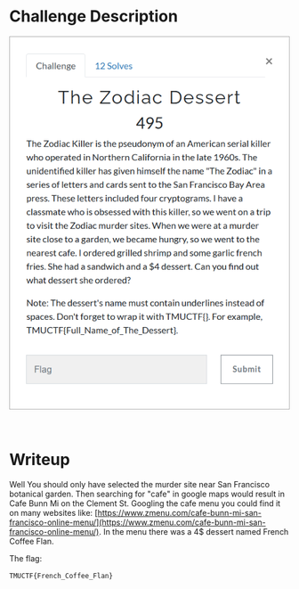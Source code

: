 # Challenge Description
<p align="center">
  <img src="Challenge.png">
</p>
<br>

# Writeup
Well You should only have selected the murder site near San Francisco botanical garden. Then searching for "cafe" in google maps would result in Cafe Bunn Mi on the Clement St.
Googling the cafe menu you could find it on many websites like:
[https://www.zmenu.com/cafe-bunn-mi-san-francisco-online-menu/](https://www.zmenu.com/cafe-bunn-mi-san-francisco-online-menu/).
In the menu there was a 4$ dessert named French Coffee Flan.

The flag:
```
TMUCTF{French_Coffee_Flan}
```
